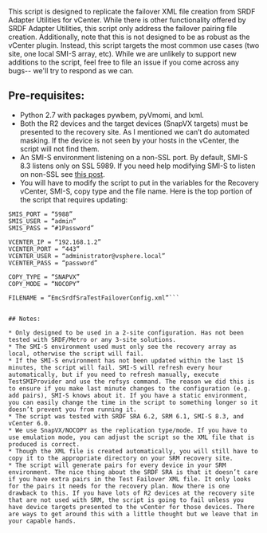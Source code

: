 This script is designed to replicate the failover XML file creation from SRDF Adapter Utilities for vCenter. While there is other functionality offered by SRDF Adapter Utilities, this script only address the failover pairing file creation. Additionally, 
note that this is not designed to be as robust as the vCenter plugin. Instead, this script targets the most common use cases (two site, one local SMI-S array, etc). While we are unlikely to support new additions to the script, feel free to file an issue
 if you come across any bugs-- we'll try to respond as we can.

## Pre-requisites:

* Python 2.7 with packages pywbem, pyVmomi, and lxml.
* Both the R2 devices and the target devices (SnapVX targets) must be presented to the recovery site. As I mentioned we can’t do automated masking. If the device is not seen by your hosts in the vCenter, the script will not find them.
* An SMI-S environment listening on a non-SSL port. By default, SMI-S 8.3 listens only on SSL 5989. If you need help modifying SMI-S to listen on non-SSL see [this post](https://drewtonnesen.wordpress.com/2016/06/03/vsi-6-9-smi-s-6-0u2/).
* You will have to modify the script to put in the variables for the Recovery vCenter, SMI-S, copy type and the file name. Here is the top portion of the script that requires updating:

```SMIS_IP = “http://192.168.1.1&#8221;
SMIS_PORT = “5988”
SMIS_USER = “admin”
SMIS_PASS = “#1Password”

VCENTER_IP = “192.168.1.2”
VCENTER_PORT = “443”
VCENTER_USER = “administrator@vsphere.local”
VCENTER_PASS = “password”

COPY_TYPE = “SNAPVX”
COPY_MODE = “NOCOPY”

FILENAME = “EmcSrdfSraTestFailoverConfig.xml”```


## Notes:

* Only designed to be used in a 2-site configuration. Has not been tested with SRDF/Metro or any 3-site solutions.
* The SMI-S environment used must only see the recovery array as local, otherwise the script will fail.
* If the SMI-S environment has not been updated within the last 15 minutes, the script will fail. SMI-S will refresh every hour automatically, but if you need to refresh manually, execute TestSMIProvider and use the refsys command. The reason we did this is to ensure if you make last minute changes to the configuration (e.g. add pairs), SMI-S knows about it. If you have a static environment, you can easily change the time in the script to something longer so it doesn’t prevent you from running it.
* The script was tested with SRDF SRA 6.2, SRM 6.1, SMI-S 8.3, and vCenter 6.0.
* We use SnapVX/NOCOPY as the replication type/mode. If you have to use emulation mode, you can adjust the script so the XML file that is produced is correct.
* Though the XML file is created automatically, you will still have to copy it to the appropriate directory on your SRM recovery site.
* The script will generate pairs for every device in your SRM environment. The nice thing about the SRDF SRA is that it doesn’t care if you have extra pairs in the Test Failover XML file. It only looks for the pairs it needs for the recovery plan. Now there is one drawback to this. If you have lots of R2 devices at the recovery site that are not used with SRM, the script is going to fail unless you have device targets presented to the vCenter for those devices. There are ways to get around this with a little thought but we leave that in your capable hands.
